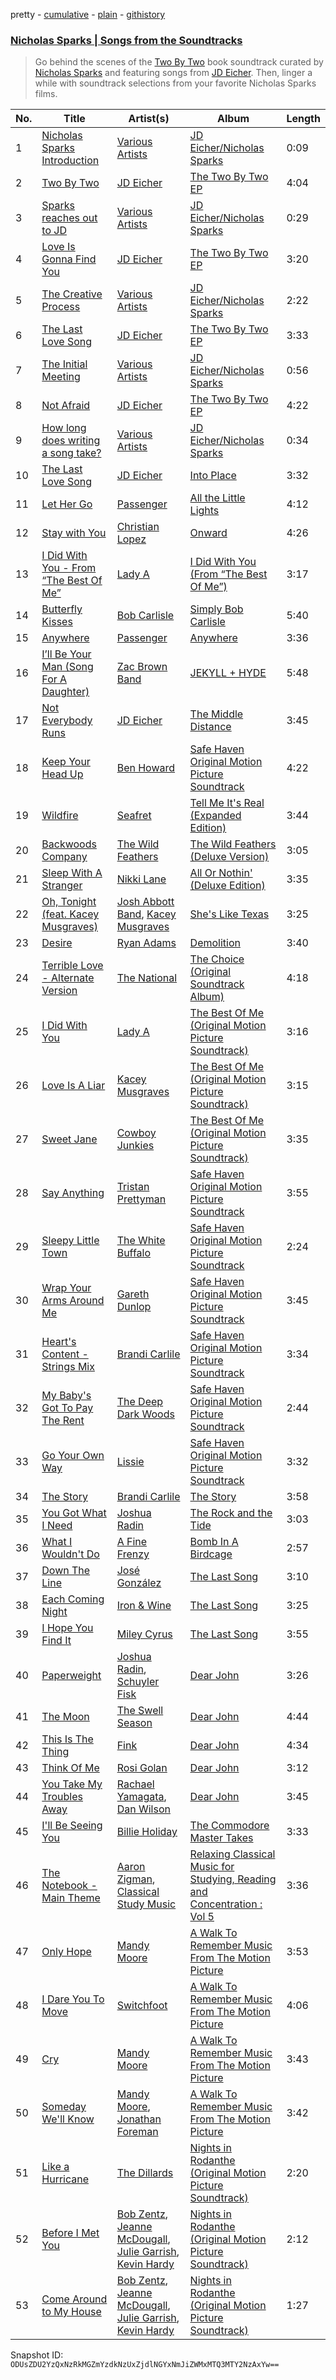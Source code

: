 pretty - [cumulative](/playlists/cumulative/1scnlLVq91NGtsA9sh0hfw.md) - [plain](/playlists/plain/1scnlLVq91NGtsA9sh0hfw) - [githistory](https://github.githistory.xyz/mackorone/spotify-playlist-archive/blob/main/playlists/plain/1scnlLVq91NGtsA9sh0hfw)

### [Nicholas Sparks \| Songs from the Soundtracks](https://open.spotify.com/playlist/1scnlLVq91NGtsA9sh0hfw)

> Go behind the scenes of the <a href="http://www.twobytwomusic.com">Two By Two</a> book soundtrack curated by <a href="spotify:user:nicholassparksofficial">Nicholas Sparks</a> and featuring songs from <a href="spotify:artist:410MPX0LjYx4PFgIJsBbPT">JD Eicher</a>\. Then, linger a while with soundtrack selections from your favorite Nicholas Sparks films.

| No. | Title | Artist(s) | Album | Length |
|---|---|---|---|---|
| 1 | [Nicholas Sparks Introduction](https://open.spotify.com/track/47ugCLTk9gxAjV0gMcuVjv) | [Various Artists](https://open.spotify.com/artist/0LyfQWJT6nXafLPZqxe9Of) | [JD Eicher/Nicholas Sparks](https://open.spotify.com/album/00YgtA9RiirNQN1WXT8DcU) | 0:09 |
| 2 | [Two By Two](https://open.spotify.com/track/0AlpTXa6gsE8RnqKv8sofP) | [JD Eicher](https://open.spotify.com/artist/410MPX0LjYx4PFgIJsBbPT) | [The Two By Two EP](https://open.spotify.com/album/2PZkXq2DSpos86wDeo8Ryt) | 4:04 |
| 3 | [Sparks reaches out to JD](https://open.spotify.com/track/0ovvdxdXgA1liaoO6HqzqH) | [Various Artists](https://open.spotify.com/artist/0LyfQWJT6nXafLPZqxe9Of) | [JD Eicher/Nicholas Sparks](https://open.spotify.com/album/00YgtA9RiirNQN1WXT8DcU) | 0:29 |
| 4 | [Love Is Gonna Find You](https://open.spotify.com/track/60E1rDrHzNuFrXoIcwkDRL) | [JD Eicher](https://open.spotify.com/artist/410MPX0LjYx4PFgIJsBbPT) | [The Two By Two EP](https://open.spotify.com/album/2PZkXq2DSpos86wDeo8Ryt) | 3:20 |
| 5 | [The Creative Process](https://open.spotify.com/track/2DD2pHlM7YhSf63FkjZNjC) | [Various Artists](https://open.spotify.com/artist/0LyfQWJT6nXafLPZqxe9Of) | [JD Eicher/Nicholas Sparks](https://open.spotify.com/album/00YgtA9RiirNQN1WXT8DcU) | 2:22 |
| 6 | [The Last Love Song](https://open.spotify.com/track/00H0OITPdGkJvDERkOb11s) | [JD Eicher](https://open.spotify.com/artist/410MPX0LjYx4PFgIJsBbPT) | [The Two By Two EP](https://open.spotify.com/album/2PZkXq2DSpos86wDeo8Ryt) | 3:33 |
| 7 | [The Initial Meeting](https://open.spotify.com/track/7qQ77NXf54uOmjkGOgXjpY) | [Various Artists](https://open.spotify.com/artist/0LyfQWJT6nXafLPZqxe9Of) | [JD Eicher/Nicholas Sparks](https://open.spotify.com/album/00YgtA9RiirNQN1WXT8DcU) | 0:56 |
| 8 | [Not Afraid](https://open.spotify.com/track/3o6L6Bo8IlYRZQDnChQbiO) | [JD Eicher](https://open.spotify.com/artist/410MPX0LjYx4PFgIJsBbPT) | [The Two By Two EP](https://open.spotify.com/album/2PZkXq2DSpos86wDeo8Ryt) | 4:22 |
| 9 | [How long does writing a song take?](https://open.spotify.com/track/3iynFJXBY7nkstKQ6M30oa) | [Various Artists](https://open.spotify.com/artist/0LyfQWJT6nXafLPZqxe9Of) | [JD Eicher/Nicholas Sparks](https://open.spotify.com/album/00YgtA9RiirNQN1WXT8DcU) | 0:34 |
| 10 | [The Last Love Song](https://open.spotify.com/track/2UYyRfpX1KZzkCenyejmPJ) | [JD Eicher](https://open.spotify.com/artist/410MPX0LjYx4PFgIJsBbPT) | [Into Place](https://open.spotify.com/album/1ynXPciQzmP7S7xHoXFwRk) | 3:32 |
| 11 | [Let Her Go](https://open.spotify.com/track/6GmUVqe73u5YRfUUynZK6I) | [Passenger](https://open.spotify.com/artist/0gadJ2b9A4SKsB1RFkBb66) | [All the Little Lights](https://open.spotify.com/album/2sRnJq6dfXdqhIflBk0ve1) | 4:12 |
| 12 | [Stay with You](https://open.spotify.com/track/6TEzNs4e52oaIX471TIOH7) | [Christian Lopez](https://open.spotify.com/artist/1KiDbdT8AHOwmlA0LwhpQc) | [Onward](https://open.spotify.com/album/5ZkIPjTBqLRk8Ey4QKA8R2) | 4:26 |
| 13 | [I Did With You \- From “The Best Of Me”](https://open.spotify.com/track/6X5qW6WXKAE5rTY774ZZc7) | [Lady A](https://open.spotify.com/artist/32WkQRZEVKSzVAAYqukAEA) | [I Did With You \(From “The Best Of Me”\)](https://open.spotify.com/album/7Ex6qD5R9fdjcK9G06C9ds) | 3:17 |
| 14 | [Butterfly Kisses](https://open.spotify.com/track/1mwCSKK0YRDsgnj2VwyZSU) | [Bob Carlisle](https://open.spotify.com/artist/4PJHDzdFoQcklrWU18QdsU) | [Simply Bob Carlisle](https://open.spotify.com/album/164ZlumFzgmF1ahd7gzyDn) | 5:40 |
| 15 | [Anywhere](https://open.spotify.com/track/1zxZ8lz2mJspMvRrEd9sWT) | [Passenger](https://open.spotify.com/artist/0gadJ2b9A4SKsB1RFkBb66) | [Anywhere](https://open.spotify.com/album/7sQOtKcwp36OEtA14XhoRS) | 3:36 |
| 16 | [I’ll Be Your Man \(Song For A Daughter\)](https://open.spotify.com/track/2lmLsVcc7AadGTL2P7Lzqg) | [Zac Brown Band](https://open.spotify.com/artist/6yJCxee7QumYr820xdIsjo) | [JEKYLL + HYDE](https://open.spotify.com/album/1xy141zMRluP7YaE94IawT) | 5:48 |
| 17 | [Not Everybody Runs](https://open.spotify.com/track/57cm5hZBKtdIh4rBo4IFYb) | [JD Eicher](https://open.spotify.com/artist/410MPX0LjYx4PFgIJsBbPT) | [The Middle Distance](https://open.spotify.com/album/7Bl6xAUsQ7KFgCFimT0X9W) | 3:45 |
| 18 | [Keep Your Head Up](https://open.spotify.com/track/1em9n2iRJN3g4sc1314V2W) | [Ben Howard](https://open.spotify.com/artist/5schNIzWdI9gJ1QRK8SBnc) | [Safe Haven Original Motion Picture Soundtrack](https://open.spotify.com/album/6p7BYuiDnvViobTe62L3bC) | 4:22 |
| 19 | [Wildfire](https://open.spotify.com/track/2Ro9FLIVhPwIQopSr48oJT) | [Seafret](https://open.spotify.com/artist/4Ly0KABsxlx4fNj63zJTrF) | [Tell Me It's Real \(Expanded Edition\)](https://open.spotify.com/album/4m8XN9CKqve1ExYBnNu5kt) | 3:44 |
| 20 | [Backwoods Company](https://open.spotify.com/track/0FYGaO0LCfR3qUfeaZi9Ir) | [The Wild Feathers](https://open.spotify.com/artist/5YENCIQVzziCFdoVWc26Bn) | [The Wild Feathers \(Deluxe Version\)](https://open.spotify.com/album/2CJCzXS33sf7jcDNCNDRUv) | 3:05 |
| 21 | [Sleep With A Stranger](https://open.spotify.com/track/390WJIpo1Nkgr0XR90FaeK) | [Nikki Lane](https://open.spotify.com/artist/2kWeFaiHBskk8oqky3KHcR) | [All Or Nothin' \(Deluxe Edition\)](https://open.spotify.com/album/0MtDML13BxeSu5oeI1VCzQ) | 3:35 |
| 22 | [Oh, Tonight \(feat\. Kacey Musgraves\)](https://open.spotify.com/track/6NreJ5TxBX0TSc0XIobybM) | [Josh Abbott Band](https://open.spotify.com/artist/2EJ5MRZCzpHSSNNEpTx9Kb), [Kacey Musgraves](https://open.spotify.com/artist/70kkdajctXSbqSMJbQO424) | [She's Like Texas](https://open.spotify.com/album/5qoqg5kafreV6qwCwUVSVl) | 3:25 |
| 23 | [Desire](https://open.spotify.com/track/2cSReP67LziR3PeYQ8Ehm2) | [Ryan Adams](https://open.spotify.com/artist/2qc41rNTtdLK0tV3mJn2Pm) | [Demolition](https://open.spotify.com/album/748GLnbrpsibJyQ5HvxV8q) | 3:40 |
| 24 | [Terrible Love \- Alternate Version](https://open.spotify.com/track/4WnrISPc8D8R9bFzb8jO7k) | [The National](https://open.spotify.com/artist/2cCUtGK9sDU2EoElnk0GNB) | [The Choice \(Original Soundtrack Album\)](https://open.spotify.com/album/32RhSvK7ERKo16s4kHWJHQ) | 4:18 |
| 25 | [I Did With You](https://open.spotify.com/track/5QxxDIviHoTJ9qHpaf0wMM) | [Lady A](https://open.spotify.com/artist/32WkQRZEVKSzVAAYqukAEA) | [The Best Of Me \(Original Motion Picture Soundtrack\)](https://open.spotify.com/album/7HeQDO9ZFTTGxklzkRRdT2) | 3:16 |
| 26 | [Love Is A Liar](https://open.spotify.com/track/2NCG3KG69f0yyeT59hZzvw) | [Kacey Musgraves](https://open.spotify.com/artist/70kkdajctXSbqSMJbQO424) | [The Best Of Me \(Original Motion Picture Soundtrack\)](https://open.spotify.com/album/7HeQDO9ZFTTGxklzkRRdT2) | 3:15 |
| 27 | [Sweet Jane](https://open.spotify.com/track/0afIwKfHwq2kF099SpjWi4) | [Cowboy Junkies](https://open.spotify.com/artist/3CYSRCHfilgR8DSbkCMp5j) | [The Best Of Me \(Original Motion Picture Soundtrack\)](https://open.spotify.com/album/7HeQDO9ZFTTGxklzkRRdT2) | 3:35 |
| 28 | [Say Anything](https://open.spotify.com/track/5OWKleRAnPdSRi7SudnD70) | [Tristan Prettyman](https://open.spotify.com/artist/49RRjdOtssOA73G9NnVeUM) | [Safe Haven Original Motion Picture Soundtrack](https://open.spotify.com/album/6p7BYuiDnvViobTe62L3bC) | 3:55 |
| 29 | [Sleepy Little Town](https://open.spotify.com/track/4DJCyFrDJdEskjdaLovNYQ) | [The White Buffalo](https://open.spotify.com/artist/3ohcHMuUq1717s8AH17hfT) | [Safe Haven Original Motion Picture Soundtrack](https://open.spotify.com/album/6p7BYuiDnvViobTe62L3bC) | 2:24 |
| 30 | [Wrap Your Arms Around Me](https://open.spotify.com/track/1lrpikywi5IruQK3R7vSwj) | [Gareth Dunlop](https://open.spotify.com/artist/20wLNsNYfXIbH8QPdqS4dz) | [Safe Haven Original Motion Picture Soundtrack](https://open.spotify.com/album/6p7BYuiDnvViobTe62L3bC) | 3:45 |
| 31 | [Heart's Content \- Strings Mix](https://open.spotify.com/track/0h7zQbN5rJ8lrh24EBjYmj) | [Brandi Carlile](https://open.spotify.com/artist/2sG4zTOLvjKG1PSoOyf5Ej) | [Safe Haven Original Motion Picture Soundtrack](https://open.spotify.com/album/6p7BYuiDnvViobTe62L3bC) | 3:34 |
| 32 | [My Baby's Got To Pay The Rent](https://open.spotify.com/track/6VYECMPotcddbiAeY5EtxH) | [The Deep Dark Woods](https://open.spotify.com/artist/4ug92W02N1YsgX0t5wuXSl) | [Safe Haven Original Motion Picture Soundtrack](https://open.spotify.com/album/6p7BYuiDnvViobTe62L3bC) | 2:44 |
| 33 | [Go Your Own Way](https://open.spotify.com/track/7pUuYU19d0lep9WxNA9P9s) | [Lissie](https://open.spotify.com/artist/3j4FHbC5zwmYGJ7r0ZgaMt) | [Safe Haven Original Motion Picture Soundtrack](https://open.spotify.com/album/6p7BYuiDnvViobTe62L3bC) | 3:32 |
| 34 | [The Story](https://open.spotify.com/track/0EKBV6GybPtALXUgWqWrym) | [Brandi Carlile](https://open.spotify.com/artist/2sG4zTOLvjKG1PSoOyf5Ej) | [The Story](https://open.spotify.com/album/23XH8Ej694esQAb3IYu00h) | 3:58 |
| 35 | [You Got What I Need](https://open.spotify.com/track/2kvZ0brPyPNiczgVvevVrq) | [Joshua Radin](https://open.spotify.com/artist/7omzannyG2lfDqP5xyZo34) | [The Rock and the Tide](https://open.spotify.com/album/5rwSovy0OwgU8ahxN5gwjM) | 3:03 |
| 36 | [What I Wouldn't Do](https://open.spotify.com/track/54qVDnyXbaYeXSjF8cxFLs) | [A Fine Frenzy](https://open.spotify.com/artist/5dTYaRzOn4rXGBLH052EeQ) | [Bomb In A Birdcage](https://open.spotify.com/album/07IV5RxLvAUeZbcPm4zOzn) | 2:57 |
| 37 | [Down The Line](https://open.spotify.com/track/4an3xh5lEsvvMbt1c8k0hi) | [José González](https://open.spotify.com/artist/6xrCU6zdcSTsG2hLrojpmI) | [The Last Song](https://open.spotify.com/album/4LxtqUEjjoA3LvGEnyc7JN) | 3:10 |
| 38 | [Each Coming Night](https://open.spotify.com/track/7Asx7oja1mCSek4Vo3CyVZ) | [Iron & Wine](https://open.spotify.com/artist/4M5nCE77Qaxayuhp3fVn4V) | [The Last Song](https://open.spotify.com/album/4LxtqUEjjoA3LvGEnyc7JN) | 3:25 |
| 39 | [I Hope You Find It](https://open.spotify.com/track/0xtatwcsyhPEiDXM1wYcg3) | [Miley Cyrus](https://open.spotify.com/artist/5YGY8feqx7naU7z4HrwZM6) | [The Last Song](https://open.spotify.com/album/4LxtqUEjjoA3LvGEnyc7JN) | 3:55 |
| 40 | [Paperweight](https://open.spotify.com/track/4JwDpwy5QeYNGkQalyKeee) | [Joshua Radin](https://open.spotify.com/artist/7omzannyG2lfDqP5xyZo34), [Schuyler Fisk](https://open.spotify.com/artist/7ubT2ee6sI6kBijDMuAOxV) | [Dear John](https://open.spotify.com/album/1VHwZkuhZXlsOZsvCjoEB3) | 3:26 |
| 41 | [The Moon](https://open.spotify.com/track/7aoGQIRZZUlO5oivx4iDC1) | [The Swell Season](https://open.spotify.com/artist/2buJppisWV2GWWBWgkK074) | [Dear John](https://open.spotify.com/album/1VHwZkuhZXlsOZsvCjoEB3) | 4:44 |
| 42 | [This Is The Thing](https://open.spotify.com/track/2KfFebhcQlYGY1flxuq0Ru) | [Fink](https://open.spotify.com/artist/2t9yJDJIEtvPmr2iRIdqBf) | [Dear John](https://open.spotify.com/album/1VHwZkuhZXlsOZsvCjoEB3) | 4:34 |
| 43 | [Think Of Me](https://open.spotify.com/track/2WU5Vmqr7W4HpWB4rIN6LT) | [Rosi Golan](https://open.spotify.com/artist/1eggYygEtBl6TJv5CtkYn7) | [Dear John](https://open.spotify.com/album/1VHwZkuhZXlsOZsvCjoEB3) | 3:12 |
| 44 | [You Take My Troubles Away](https://open.spotify.com/track/0rcjkLx4X0sOB4uXfYEa9Y) | [Rachael Yamagata](https://open.spotify.com/artist/7w0qj2HiAPIeUcoPogvOZ6), [Dan Wilson](https://open.spotify.com/artist/045EiHd7X7cCjlamF0LV2M) | [Dear John](https://open.spotify.com/album/1VHwZkuhZXlsOZsvCjoEB3) | 3:45 |
| 45 | [I'll Be Seeing You](https://open.spotify.com/track/1DaFA54AzvrXdf8FMeaBM7) | [Billie Holiday](https://open.spotify.com/artist/1YzCsTRb22dQkh9lghPIrp) | [The Commodore Master Takes](https://open.spotify.com/album/2yly1g7TZkKTT4xeZYPs05) | 3:33 |
| 46 | [The Notebook \- Main Theme](https://open.spotify.com/track/27rsIfSRXhhyPvCUhEh9wQ) | [Aaron Zigman](https://open.spotify.com/artist/74M3iphMpn1MA2YUe2Iigb), [Classical Study Music](https://open.spotify.com/artist/0Gw30FmjnPfqEh75ACEjyh) | [Relaxing Classical Music for Studying, Reading and Concentration : Vol 5](https://open.spotify.com/album/6HMpMpJIQGssnVuqRke5J8) | 3:36 |
| 47 | [Only Hope](https://open.spotify.com/track/3XpgLBx3TGuDIFV5gUaR0w) | [Mandy Moore](https://open.spotify.com/artist/2LJxr7Pt3JnP60eLxwbDOu) | [A Walk To Remember Music From The Motion Picture](https://open.spotify.com/album/0hdH7DpYGnTWmwV2UhYbKa) | 3:53 |
| 48 | [I Dare You To Move](https://open.spotify.com/track/0BNmwgF60iy0SfxgkDJvPW) | [Switchfoot](https://open.spotify.com/artist/6S58b0fr8TkWrEHOH4tRVu) | [A Walk To Remember Music From The Motion Picture](https://open.spotify.com/album/0hdH7DpYGnTWmwV2UhYbKa) | 4:06 |
| 49 | [Cry](https://open.spotify.com/track/1L3HwcCbgJ6lJEX11uibIJ) | [Mandy Moore](https://open.spotify.com/artist/2LJxr7Pt3JnP60eLxwbDOu) | [A Walk To Remember Music From The Motion Picture](https://open.spotify.com/album/0hdH7DpYGnTWmwV2UhYbKa) | 3:43 |
| 50 | [Someday We'll Know](https://open.spotify.com/track/7rnVqrry9xf1BbQiJXCJU6) | [Mandy Moore](https://open.spotify.com/artist/2LJxr7Pt3JnP60eLxwbDOu), [Jonathan Foreman](https://open.spotify.com/artist/6BLJql6geiZkdKrM4xnTWa) | [A Walk To Remember Music From The Motion Picture](https://open.spotify.com/album/0hdH7DpYGnTWmwV2UhYbKa) | 3:42 |
| 51 | [Like a Hurricane](https://open.spotify.com/track/3GINlsdzot7SSshe9q8St1) | [The Dillards](https://open.spotify.com/artist/3WAkTbMThUvVRq5keECFtS) | [Nights in Rodanthe \(Original Motion Picture Soundtrack\)](https://open.spotify.com/album/3wS3606tX9rI8GfE5Ztrig) | 2:20 |
| 52 | [Before I Met You](https://open.spotify.com/track/6YVVjHlhwIOFHyDPkxZe5g) | [Bob Zentz](https://open.spotify.com/artist/0h5ym9DrDc0kZN1ZI0u7fE), [Jeanne McDougall](https://open.spotify.com/artist/3iF365rKn6OYreZL7CO0nR), [Julie Garrish](https://open.spotify.com/artist/1ALiwF9ksfTzxb5qs4PabA), [Kevin Hardy](https://open.spotify.com/artist/55UKZDPYQSPq05fohIP7gP) | [Nights in Rodanthe \(Original Motion Picture Soundtrack\)](https://open.spotify.com/album/3wS3606tX9rI8GfE5Ztrig) | 2:12 |
| 53 | [Come Around to My House](https://open.spotify.com/track/2R5AhUKmRL4oimf7HWEdbu) | [Bob Zentz](https://open.spotify.com/artist/0h5ym9DrDc0kZN1ZI0u7fE), [Jeanne McDougall](https://open.spotify.com/artist/3iF365rKn6OYreZL7CO0nR), [Julie Garrish](https://open.spotify.com/artist/1ALiwF9ksfTzxb5qs4PabA), [Kevin Hardy](https://open.spotify.com/artist/55UKZDPYQSPq05fohIP7gP) | [Nights in Rodanthe \(Original Motion Picture Soundtrack\)](https://open.spotify.com/album/3wS3606tX9rI8GfE5Ztrig) | 1:27 |

Snapshot ID: `ODUsZDU2YzQxNzRkMGZmYzdkNzUxZjdlNGYxNmJiZWMxMTQ3MTY2NzAxYw==`